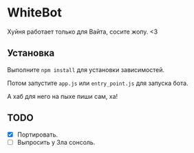 # WhiteBot

Хуйня работает только для Вайта, сосите жопу. <3

## Установка

Выполните `npm install` для установки зависимостей.

Потом запустите `app.js` или `entry_point.js` для запуска бота.

А хаб для него на пыхе пиши сам, ха!

## TODO

- [x] Портировать.
- [ ] Выпросить у Зла сонсоль.
